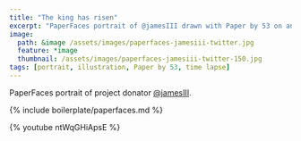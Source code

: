 ```yaml
---
title: "The king has risen"
excerpt: "PaperFaces portrait of @jamesIII drawn with Paper by 53 on an iPad."
image: 
  path: &image /assets/images/paperfaces-jamesiii-twitter.jpg 
  feature: *image
  thumbnail: /assets/images/paperfaces-jamesiii-twitter-150.jpg
tags: [portrait, illustration, Paper by 53, time lapse]
---
```


PaperFaces portrait of project donator [@jamesIII](http://twitter.com/jamesIII).

{% include boilerplate/paperfaces.md %}

{% youtube ntWqGHiApsE %}
